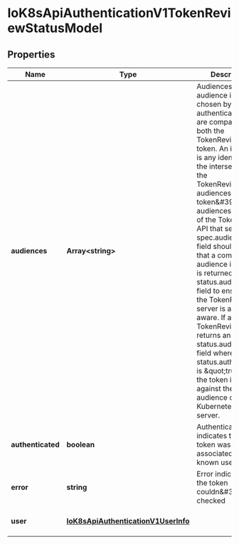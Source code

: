 # IoK8sApiAuthenticationV1TokenReviewStatusModel

## Properties

Name | Type | Description | Notes
------------ | ------------- | ------------- | -------------
**audiences** | **Array&lt;string&gt;** | Audiences are audience identifiers chosen by the authenticator that are compatible with both the TokenReview and token. An identifier is any identifier in the intersection of the TokenReviewSpec audiences and the token\&#39;s audiences. A client of the TokenReview API that sets the spec.audiences field should validate that a compatible audience identifier is returned in the status.audiences field to ensure that the TokenReview server is audience aware. If a TokenReview returns an empty status.audience field where status.authenticated is \&quot;true\&quot;, the token is valid against the audience of the Kubernetes API server. | [optional] [default to undefined]
**authenticated** | **boolean** | Authenticated indicates that the token was associated with a known user. | [optional] [default to undefined]
**error** | **string** | Error indicates that the token couldn\&#39;t be checked | [optional] [default to undefined]
**user** | [**IoK8sApiAuthenticationV1UserInfo**](IoK8sApiAuthenticationV1UserInfo.md) |  | [optional] [default to undefined]


